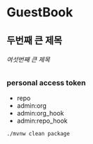 # GuestBook
## 두번째 큰 제목
###### 여섯번째 큰 제목
### personal access token
- repo
- admin:org
- admin:org_hook
- admin:repo_hook

```shell
./mvnw clean package
```